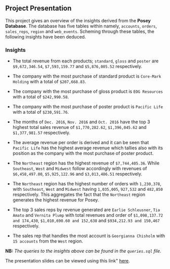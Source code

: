 ## Project Presentation

This project gives an overview of the insights derived from the **Posey Database**. The database has five tables within namely, 
`accounts`, `orders`, `sales_reps`, `region` and `web_events`. Scheming through these tables, the following insights have been deduced.

### Insights

* The total revenue from each products; `standard`, `gloss` and `poster` are `$9,672,346.54`, `$7,593,159.77` and `$5,876,005.52` respectively.

* The company with the most purchase of standard product is `Core-Mark Holding` with a total of `$207,668.83`.

* The company with the most purchase of gloss product is `EOG Resources` with a total of `$242,990.58`.

* The company with the most purchase of poster product is `Pacific Life` with a total of `$230,591.76`.

* The months of `Dec. 2016`, `Nov. 2016` and `Oct. 2016` have the top 3 highest total sales revenue of `$1,770,282.62`, `$1,396,045.62` and `$1,377,981.57` respectively.

* The average revenue per order is derived and it can be seen that `Pacific Life` has the highest average revenue which tallies also with its position as the 
company with the most purchase of poster product.

* The `Northeast` region has the highest revenue of `$7,744,405.36`. While `Southeast`, `West` and `Midwest` follow accordingly with revenues of `$6,458,497.00`, 
`$5,925,122.96` and `$3,013,486.51` respectively.

* The `Northeast` region has the highest number of orders with `1,230,378`, with `Southeast`, `West` and `Midwest` having `1,035,005`, `927,532` and `482,850` 
respectively. This aggregates the fact that the `Northeast` region generates the highest revenue for Posey.

* The top 3 sales reps by revenue generated are `Earlie Schleusner`, `Tia Amato` and `Vernita Plump` with total revenues and order of `$1,098,137.72 and 174,430`,
 `$1,010,690.60 and 152,638` and `$934,212.93 and 150,467` respectively.
 
* The sales rep that handles the most account is `Georgianna Chisholm` with `15 accounts` from the `West` region.

**NB:** *The queries to the insights above can be found in the `queries.sql` file.*


The presentation slides can be viewed using this link" [here](https://docs.google.com/presentation/d/1ie2BMPnrj0Ofigf0Ip9YCqET6HcWT3x7lpLU-VQ2ets/edit?usp=sharing).
